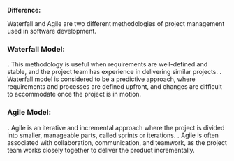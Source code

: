 **Difference:**

Waterfall and Agile are two different methodologies of project management used in software development.

### Waterfall Model:

**.** This methodology is useful when requirements are well-defined and stable, and the project team has experience in delivering similar projects.
**.** Waterfall model is considered to be a predictive approach, where requirements and processes are defined upfront, and changes are difficult to accommodate once the project is in motion.

### Agile Model:

**.** Agile is an iterative and incremental approach where the project is divided into smaller, manageable parts, called sprints or iterations.
**.** Agile is often associated with collaboration, communication, and teamwork, as the project team works closely together to deliver the product incrementally.

